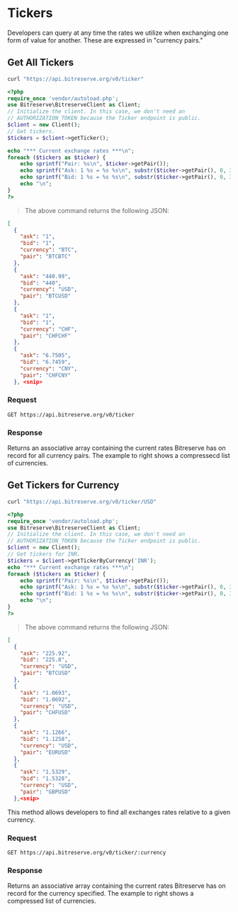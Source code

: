 # Tickers

Developers can query at any time the rates we utilize when exchanging one form of value for another. These are expressed in "currency pairs."

## Get All Tickers

```bash
curl "https://api.bitreserve.org/v0/ticker"
```
```php
<?php
require_once 'vendor/autoload.php';
use Bitreserve\BitreserveClient as Client;
// Initialize the client. In this case, we don't need an
// AUTHORIZATION_TOKEN because the Ticker endpoint is public.
$client = new Client();
// Get tickers.
$tickers = $client->getTicker();

echo "*** Current exchange rates ***\n";
foreach ($tickers as $ticker) {
    echo sprintf("Pair: %s\n", $ticker->getPair());
    echo sprintf("Ask: 1 %s = %s %s\n", substr($ticker->getPair(), 0, 3), $ticker->getAsk(), $ticker->getCurrency());
    echo sprintf("Bid: 1 %s = %s %s\n", substr($ticker->getPair(), 0, 3), $ticker->getBid(), $ticker->getCurrency());
    echo "\n";
}
?>
```

> The above command returns the following JSON:

```json
[
  {
    "ask": "1",
    "bid": "1",
    "currency": "BTC",
    "pair": "BTCBTC"
  },
  {
    "ask": "440.99",
    "bid": "440",
    "currency": "USD",
    "pair": "BTCUSD"
  },
  {
    "ask": "1",
    "bid": "1",
    "currency": "CHF",
    "pair": "CHFCHF"
  },
  {
    "ask": "6.7505",
    "bid": "6.7459",
    "currency": "CNY",
    "pair": "CHFCNY"
  }, <snip>
```

### Request

`GET https://api.bitreserve.org/v0/ticker`

### Response

Returns an associative array containing the current rates Bitreserve has on record for all currency pairs. The example to right shows a compressecd list of currencies.

## Get Tickers for Currency

```bash
curl "https://api.bitreserve.org/v0/ticker/USD"
```
```php
<?php
require_once 'vendor/autoload.php';
use Bitreserve\BitreserveClient as Client;
// Initialize the client. In this case, we don't need an
// AUTHORIZATION_TOKEN because the Ticker endpoint is public.
$client = new Client();
// Get tickers for INR.
$tickers = $client->getTickerByCurrency('INR');
echo "*** Current exchange rates ***\n";
foreach ($tickers as $ticker) {
    echo sprintf("Pair: %s\n", $ticker->getPair());
    echo sprintf("Ask: 1 %s = %s %s\n", substr($ticker->getPair(), 0, 3), $ticker->getAsk(), $ticker->getCurrency());
    echo sprintf("Bid: 1 %s = %s %s\n", substr($ticker->getPair(), 0, 3), $ticker->getBid(), $ticker->getCurrency());
    echo "\n";
}
?>
```
> The above command returns the following JSON:

```json
[
  {
    "ask": "225.92",
    "bid": "225.8",
    "currency": "USD",
    "pair": "BTCUSD"
  },
  {
    "ask": "1.0693",
    "bid": "1.0692",
    "currency": "USD",
    "pair": "CHFUSD"
  },
  {
    "ask": "1.1266",
    "bid": "1.1258",
    "currency": "USD",
    "pair": "EURUSD"
  },
  {
    "ask": "1.5329",
    "bid": "1.5328",
    "currency": "USD",
    "pair": "GBPUSD"
  },<snip>
```

This method allows developers to find all exchanges rates relative to a given currency.

### Request

`GET https://api.bitreserve.org/v0/ticker/:currency`

### Response

Returns an associative array containing the current rates Bitreserve has on record for the currency specified. The example to right shows a compressed list of currencies.
